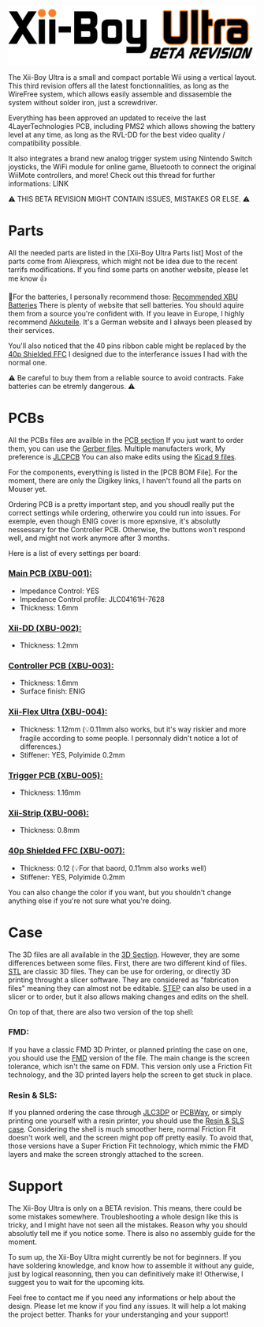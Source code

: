 <picture> <source media="(prefers-color-scheme: dark)" srcset="Images/XBU-BR-Light.png" width="800"> <img src="Images/XBU-BR-Dark.png" width="1000"> </picture> 

The Xii-Boy Ultra is a small and compact portable Wii using a vertical layout.
This third revision offers all the latest fonctionnalities, as long as the WireFree system, which allows easily assemble and dissasemble the system without solder iron, just a screwdriver.

Everything has been approved an updated to receive the last 4LayerTechnologies PCB, including PMS2 which allows showing the battery level at any time, as long as the RVL-DD for the best video quality / compatibility possible.

It also integrates a brand new analog trigger system using Nintendo Switch joysticks, the WiFi module for online game, Bluetooth to connect the original WiiMote controllers, and more!
Check out this thread for further informations: LINK

⚠️ THIS BETA REVISION MIGHT CONTAIN ISSUES, MISTAKES OR ELSE. ⚠️

# Parts
All the needed parts are listed in the [Xii-Boy Ultra Parts list]
Most of the parts come from Aliexpress, which might not be idea due to the recent tarrifs modifications. If you find some parts on another website, please let me know 👍

🔋For the batteries, I personally recommend those: [Recommended XBU Batteries](https://www.akkuteile.de/samsung-inr18650-35e-3-6v-3-7v-3500mah-pluspol-flach_100631_3391)
There is plenty of website that sell batteries. You should aquire them from a source you're confident with. If you leave in Europe, I highly recommend [Akkuteile](https://www.akkuteile.de/). 
It's a German website and I always been pleased by their services.

You'll also noticed that the 40 pins ribbon cable might be replaced by the [40p Shielded FFC](https://github.com/Xenii1642/Xii-Boy-Ultra/blob/main/PCB/Gerbers/Shielded%20FFC.zip) I designed due to the interferance issues I had with the normal one.

⚠️ Be careful to buy them from a reliable source to avoid contracts. Fake batteries can be etremly dangerous. ⚠️

# PCBs
All the PCBs files are availble in the [PCB section](https://github.com/Xenii1642/Xii-Boy-Ultra/tree/main/PCB)
If you just want to order them, you can use the [Gerber files](https://github.com/Xenii1642/Xii-Boy-Ultra/tree/main/PCB/Gerbers). Multiple manufacters work, My preference is [JLCPCB](https://jlcpcb.com/)
You can also make edits using the [Kicad 9 files](https://github.com/Xenii1642/Xii-Boy-Ultra/tree/main/PCB/KiCad%209%20Files).

For the components, everything is listed in the [PCB BOM File]. For the moment, there are only the Digikey links, I haven't found all the parts on Mouser yet.

Ordering PCB is a pretty important step, and you shoudl really put the correct settings while ordering, otherwire you could run into issues.
For exemple, even though ENIG cover is more epxnsive, it's absolutly nessessary for the Controller PCB. Otherwise, the buttons won't respond well, and might not work anymore after 3 months.

Here is a list of every settings per board:
### [**Main PCB (XBU-001)**:](https://github.com/Xenii1642/Xii-Boy-Ultra/blob/main/PCB/Gerbers/Main%20PCB.zip)
- Impedance Control: YES
- Impedance Control profile: JLC04161H-7628
- Thickness: 1.6mm
  
### [**Xii-DD (XBU-002)**:](https://github.com/Xenii1642/Xii-Boy-Ultra/blob/main/PCB/Gerbers/Xii-DD.zip)
- Thickness: 1.2mm
  
### [**Controller PCB (XBU-003)**:](https://github.com/Xenii1642/Xii-Boy-Ultra/blob/main/PCB/Gerbers/Controller%20PCB.zip)
- Thickness: 1.6mm
- Surface finish: ENIG

### [**Xii-Flex Ultra (XBU-004)**:](https://github.com/Xenii1642/Xii-Boy-Ultra/blob/main/PCB/Gerbers/Xii-Flex%20Ultra.zip)
- Thickness: 1.12mm (💡0.11mm also works, but it's way riskier and more fragile according to some people. I personnaly didn't notice a lot of differences.)
- Stiffener: YES, Polyimide 0.2mm

### [**Trigger PCB (XBU-005)**:](https://github.com/Xenii1642/Xii-Boy-Ultra/blob/main/PCB/Gerbers/Trigger%20PCB.zip)
- Thickness: 1.16mm

### [**Xii-Strip (XBU-006)**:](https://github.com/Xenii1642/Xii-Boy-Ultra/blob/main/PCB/Gerbers/Xii-Strip.zip)
- Thickness: 0.8mm

### [**40p Shielded FFC (XBU-007)**:](https://github.com/Xenii1642/Xii-Boy-Ultra/blob/main/PCB/Gerbers/Shielded%20FFC.zip)
- Thickness: 0.12 (💡For that baord, 0.11mm also works well)
- Stiffener: YES, Polyimide 0.2mm

You can also change the color if you want, but you shouldn't change anything else if you're not sure what you're doing.

# Case
The 3D files are all available in the [3D Section](https://github.com/Xenii1642/Xii-Boy-Ultra/tree/main/3D).
However, they are some differences between some files. 
First, there are two different kind of files.
[STL](https://github.com/Xenii1642/Xii-Boy-Ultra/tree/main/3D/STL) are classic 3D files. They can be use for ordering, or directly 3D printing throught a slicer software. They are considered as "fabrication files" meaning they can almost not be editable.
[STEP](https://github.com/Xenii1642/Xii-Boy-Ultra/tree/main/3D/STEP) can also be used in a slicer or to order, but it also allows making changes and edits on the shell. 

On top of that, there are also two version of the top shell:
### **FMD**:
If you have a classic FMD 3D Printer, or planned printing the case on one, you should use the [FMD](https://github.com/Xenii1642/Xii-Boy-Ultra/tree/main/3D/STL/FDM) version of the file.
The main change is the screen tolerance, which isn't the same on FDM. This version only use a Friction Fit technology, and the 3D printed layers help the screen to get stuck in place.

### **Resin & SLS**:
If you planned ordering the case through [JLC3DP](https://jlc3dp.com/) or [PCBWay](https://www.pcbway.com/), or simply printing one yourself with a resin printer, you should use the [Resin & SLS case](https://github.com/Xenii1642/Xii-Boy-Ultra/tree/main/3D/STL/Resin%20%26%20SLS).
Considering the shell is much smoother here, normal Friction Fit doesn't work well, and the screen might pop off pretty easily.
To avoid that, those versions have a Super Friction Fit technology, which mimic the FMD layers and make the screen strongly attached to the screen.

# Support
The Xii-Boy Ultra is only on a BETA revision.
This means, there could be some mistakes somewhere.
Troubleshooting a whole design like this is tricky, and I might have not seen all the mistakes.
Reason why you should absolutly tell me if you notice some.
There is also no assembly guide for the moment.

To sum up, the Xii-Boy Ultra might currently be not for beginners.
If you have soldering knowledge, and know how to assemble it without any guide, just by logical reasonning, then you can definitively make it!
Otherwise, I suggest you to wait for the upcoming kits.

Feel free to contact me if you need any informations or help about the design. Please let me know if you find any issues. It will help a lot making the project better.
Thanks for your understanging and your support!
